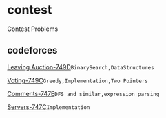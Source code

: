 # contest
Contest Problems

## codeforces
  [Leaving Auction-749D](http://codeforces.com/problemset/problem/749/D)```BinarySearch,DataStructures```

  [Voting-749C](http://codeforces.com/problemset/problem/749/C)```Greedy,Implementation,Two Pointers```  

  [Comments-747E](http://codeforces.com/problemset/problem/747/E)```DFS and similar,expression parsing```

  [Servers-747C](http://codeforces.com/problemset/problem/747/C)```Implementation```